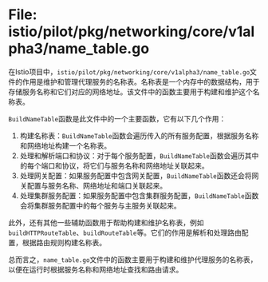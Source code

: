 # File: istio/pilot/pkg/networking/core/v1alpha3/name_table.go

在Istio项目中，`istio/pilot/pkg/networking/core/v1alpha3/name_table.go`文件的作用是维护和管理代理服务的名称表。名称表是一个内存中的数据结构，用于存储服务名称和它们对应的网络地址。该文件中的函数主要用于构建和维护这个名称表。

`BuildNameTable`函数是此文件中的一个主要函数，它有以下几个作用：

1. 构建名称表：`BuildNameTable`函数会遍历传入的所有服务配置，根据服务名称和网络地址构建一个名称表。
2. 处理和解析端口和协议：对于每个服务配置，`BuildNameTable`函数会遍历其中的每个端口和协议，将它们与服务名称和网络地址关联起来。
3. 处理网关配置：如果服务配置中包含网关配置，`BuildNameTable`函数还会将网关配置与服务名称、网络地址和端口关联起来。
4. 处理集群服务配置：如果服务配置中包含集群服务配置，`BuildNameTable`函数会将集群服务配置中的每个服务与主服务关联起来。

此外，还有其他一些辅助函数用于帮助构建和维护名称表，例如`buildHTTPRouteTable`、`buildRouteTable`等。它们的作用是解析和处理路由配置，根据路由规则构建名称表。

总而言之，`name_table.go`文件中的函数主要用于构建和维护代理服务的名称表，以便在运行时根据服务名称和网络地址查找和路由请求。

